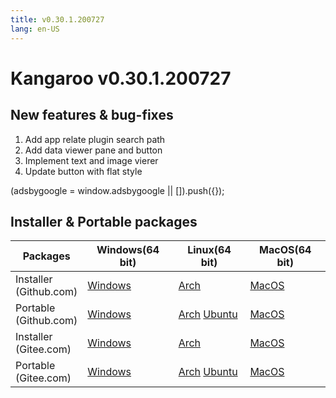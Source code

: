 ```yaml
---
title: v0.30.1.200727
lang: en-US
---
```


# Kangaroo v0.30.1.200727

## New features & bug-fixes
1. Add app relate plugin search path
2. Add data viewer pane and button
3. Implement text and image vierer
4. Update button with flat style

<div>
    <script2 type="text/javascript" async="true" src="https://pagead2.googlesyndication.com/pagead/js/adsbygoogle.js" />
    <ins class="adsbygoogle"
        style="display:block; text-align:center;"
        data-ad-layout="in-article"
        data-ad-format="fluid"
        data-ad-client="ca-pub-3975819313740938"
        data-ad-slot="6760827895"></ins>
    <script2 type="text/javascript">
        (adsbygoogle = window.adsbygoogle || []).push({});
    </script2>
</div>


## Installer & Portable packages

| Packages        | Windows(64 bit) | Linux(64 bit)   | MacOS(64 bit)   |
|-----------------|-----------------|-----------------|-----------------|
| Installer<br/>(Github.com) | [Windows](https://github.com/dbkangaroo/kangaroo/releases/download/v0.30.1.200727/kangaroo-0.30.1.200727-AMD64.exe) | [Arch](https://github.com/dbkangaroo/kangaroo/releases/download/v0.30.1.200727/kangaroo-0.30.1.200727-1-x86_64.pkg.tar.xz) | [MacOS](https://github.com/dbkangaroo/kangaroo/releases/download/v0.30.1.200727/kangaroo-0.30.1.200727-macos.dmg) |
| Portable<br/>(Github.com)  | [Windows](https://github.com/dbkangaroo/kangaroo/releases/download/v0.30.1.200727/kangaroo-0.30.1.200727-AMD64.7z) | [Arch](https://github.com/dbkangaroo/kangaroo/releases/download/v0.30.1.200727/kangaroo-0.30.1.200727-arch.tar.gz) [Ubuntu](https://github.com/dbkangaroo/kangaroo/releases/download/v0.30.1.200727/kangaroo-0.30.1.200727-ubuntu.tar.gz) | [MacOS](https://github.com/dbkangaroo/kangaroo/releases/download/v0.30.1.200727/kangaroo-0.30.1.200727-macos.tar.gz) |
| Installer<br/>(Gitee.com) | [Windows](https://gitee.com/dbkangaroo/kangaroo/attach_files/442683/download) | [Arch](https://gitee.com/dbkangaroo/kangaroo/attach_files/442678/download) | [MacOS](https://gitee.com/dbkangaroo/kangaroo/attach_files/442684/download) |
| Portable<br/>(Gitee.com)  | [Windows](https://gitee.com/dbkangaroo/kangaroo/attach_files/442682/download) | [Arch](https://gitee.com/dbkangaroo/kangaroo/attach_files/442677/download) [Ubuntu](https://gitee.com/dbkangaroo/kangaroo/attach_files/442676/download) | [MacOS](https://gitee.com/dbkangaroo/kangaroo/attach_files/442685/download) |